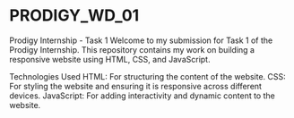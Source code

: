 # PRODIGY_WD_01

Prodigy Internship - Task 1
Welcome to my submission for Task 1 of the Prodigy Internship. This repository contains my work on building a responsive website using HTML, CSS, and JavaScript.

Technologies Used
HTML: For structuring the content of the website.
CSS: For styling the website and ensuring it is responsive across different devices.
JavaScript: For adding interactivity and dynamic content to the website.
